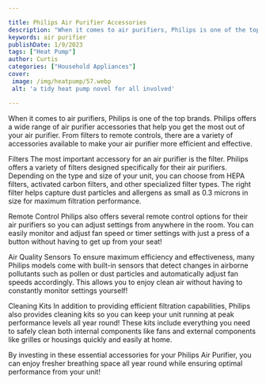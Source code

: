 ```yaml
---

title: Philips Air Purifier Accessories
description: "When it comes to air purifiers, Philips is one of the top brands. Philips offers a wide range of air purifier accessories that hel...get more info"
keywords: air purifier
publishDate: 1/9/2023
tags: ["Heat Pump"]
author: Curtis
categories: ["Household Appliances"]
cover: 
 image: /img/heatpump/57.webp
 alt: 'a tidy heat pump novel for all involved'

---
```


When it comes to air purifiers, Philips is one of the top brands. Philips offers a wide range of air purifier accessories that help you get the most out of your air purifier. From filters to remote controls, there are a variety of accessories available to make your air purifier more efficient and effective. 

Filters
The most important accessory for an air purifier is the filter. Philips offers a variety of filters designed specifically for their air purifiers. Depending on the type and size of your unit, you can choose from HEPA filters, activated carbon filters, and other specialized filter types. The right filter helps capture dust particles and allergens as small as 0.3 microns in size for maximum filtration performance.

Remote Control
Philips also offers several remote control options for their air purifiers so you can adjust settings from anywhere in the room. You can easily monitor and adjust fan speed or timer settings with just a press of a button without having to get up from your seat! 

Air Quality Sensors 
To ensure maximum efficiency and effectiveness, many Philips models come with built-in sensors that detect changes in airborne pollutants such as pollen or dust particles and automatically adjust fan speeds accordingly. This allows you to enjoy clean air without having to constantly monitor settings yourself! 

Cleaning Kits 
In addition to providing efficient filtration capabilities, Philips also provides cleaning kits so you can keep your unit running at peak performance levels all year round! These kits include everything you need to safely clean both internal components like fans and external components like grilles or housings quickly and easily at home. 

 By investing in these essential accessories for your Philips Air Purifier, you can enjoy fresher breathing space all year round while ensuring optimal performance from your unit!
